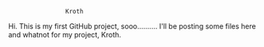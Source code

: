                     Kroth

Hi. This is my first GitHub project, sooo.......... I'll be posting some files here and whatnot for my project, Kroth.
